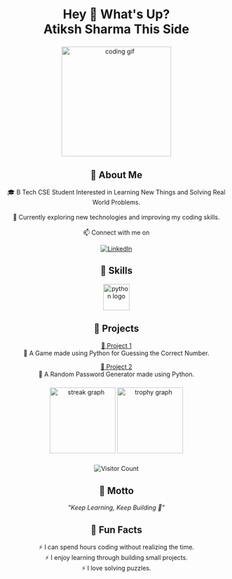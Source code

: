 <h1 align="center">Hey 👋 What's Up?<br>Atiksh Sharma This Side</h1>

###

<div align="center">
  <img src="https://media.giphy.com/media/qgQUggAC3Pfv687qPC/giphy.gif" height="250" alt="coding gif" />
</div>

###

<h2 align="center">💫 About Me</h2>

<p align="center">
  🎓 B Tech CSE Student Interested in Learning New Things and Solving Real World Problems.  
  <br><br>
  🌱 Currently exploring new technologies and improving my coding skills.  
  <br><br>
  📫 Connect with me on  
</p>

<p align="center">
  <a href="https://www.linkedin.com/in/atiksh-sharma-8375a5338" target="_blank">
    <img src="https://img.shields.io/badge/LinkedIn-0077B5?style=for-the-badge&logo=linkedin&logoColor=white" alt="LinkedIn"/>
  </a>
</p>

###

<h2 align="center">🚀 Skills</h2>

<div align="center">
  <img src="https://skillicons.dev/icons?i=py" height="60" alt="python logo" />
</div>

###

<h2 align="center">📂 Projects</h2>

<p align="center">
  <a href="https://github.com/Atiksh-Sharma/My_Repository/blob/main/Mini%20Project%201.py"><u>🔹 Project 1</u></a>  
  <br>
  📌 A Game made using Python for Guessing the Correct Number.
</p>

<p align="center">
  <a href="https://github.com/Atiksh-Sharma/My_Repository/blob/main/Mini%20Project%202.py"><u>🔹 Project 2</u></a>  
  <br>
  📌 A Random Password Generator made using Python.
</p>

###

<div align="center">
  <img src="https://streak-stats.demolab.com?user=Atiksh-Sharma&locale=en&mode=daily&theme=dracula&hide_border=false&border_radius=5&order=3" height="150" alt="streak graph"  />
  <img src="https://github-profile-trophy.vercel.app?username=Atiksh-Sharma&theme=dracula&column=-1&row=1&margin-w=8&margin-h=8&no-bg=false&no-frame=false&order=4" height="150" alt="trophy graph"  />
</div>

###

<p align="center">
  <img src="https://komarev.com/ghpvc/?username=Atiksh-Sharma&style=for-the-badge&color=blue" alt="Visitor Count"/>
</p>

###

<h2 align="center">🌟 Motto</h2>

<p align="center"><i>"Keep Learning, Keep Building 🚀"</i></p>

###

<h2 align="center">🎉 Fun Facts</h2>

<p align="center">
  ⚡ I can spend hours coding without realizing the time. <br>
  ⚡ I enjoy learning through building small projects. <br>
  ⚡ I love solving puzzles.  
</p>
